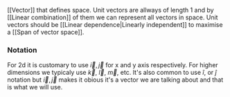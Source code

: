 [[Vector]] that defines space. 
Unit vectors are allways of length 1 and by [[Linear combination]] of them we can represent all vectors in space. 
Unit vectors should be [[Linear dependence|Linearly independent]] to maximise a [[Span of vector space]].

### Notation
For 2d it is customary to use $\vec{i}, \vec{j}$ for x and y axis respectively.
For higher dimensions we typicaly use $\vec{k}$, $\vec{l}$, $\vec{m}$, etc. 
It's also common to use $\hat{i}$, or $\hat{j}$ notation but  $\vec{i}, \vec{j}$ makes it obious it's a vector we are talking about and that is what we will use.
